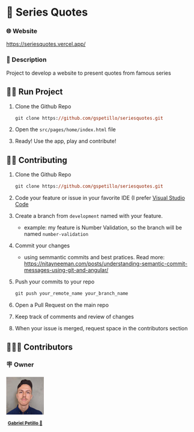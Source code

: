 # 💬 Series Quotes 

### 🌐 Website

<a href="https://seriesquotes.vercel.app/">https://seriesquotes.vercel.app/</a>

### 📄 Description

Project to develop a website to present quotes from famous series

## 🏃🏻 Run Project

1. Clone the Github Repo

   ```ps
   git clone https://github.com/gspetillo/seriesquotes.git
   ```

2. Open the `src/pages/home/index.html` file

3. Ready! Use the app, play and contribute!

## 🤝🏻 Contributing

1. Clone the Github Repo

   ```ps
   git clone https://github.com/gspetillo/seriesquotes.git
   ```

2. Code your feature or issue in your favorite IDE (I prefer [Visual Studio Code](https://code.visualstudio.com/)

3. Create a branch from `development` named with your feature.

   - example: my feature is Number Validation, so the branch will be named `number-validation`

4. Commit your changes

   - using semmantic commits and best pratices.
     Read more: https://nitayneeman.com/posts/understanding-semantic-commit-messages-using-git-and-angular/

5. Push your commits to your repo

   ```ps
   git push your_remote_name your_branch_name
   ```

6. Open a Pull Request on the main repo

7. Keep track of comments and review of changes

8. When your issue is merged, request space in the contributors section

## 🧑🏻‍💻 Contributors

### 🪧 Owner

<div style="width: 100px"><a href="https://www.linkedin.com/in/gabrielpetillo/"><img src="https://github.com/gspetillo/gspetillo/raw/master/foto_GabrielPetillo_Linkedin.jpg" alt="Gabriel Petillo" width="100px"/><p style="text-align: center; font-size: 12px; font-weight: bold">Gabriel Petillo 👑</p></a></div>

<!-- ### 💯 Contributors

<div style="display: flex; width: 1000px">
</div> -->